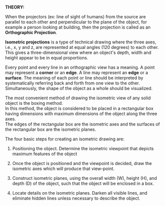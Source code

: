 **THEORY:**

When the projectors (ex: line of sight of humans) from the source are parallel to each other and perpendicular to the plane of the object, for example a person looking at building, then the projection is called as an **Orthographic Projection**.

**Isometric projections** is a type of technical drawing where the three axes, i.e., x, y and z, are represented at equal angles (120 degrees) to each other. This gives a three-dimensional view where an object's depth, width and height appear to be in equal proportions.
<br>

Every point and every line in an orthographic view has a meaning. A point may represent a **corner** or an **edge**. A line may represent an **edge** or a **surface**. The meaning of each point or line should be interpreted by systematically referring back
and forth from one view to the other. Simultaneously, the shape of the object as a whole should be visualized.
<br>

The most convenient method of drawing the isometric view of any solid object is the boxing method.  
<br>In this method, the object is considered to be
placed in a rectangular box having dimensions with maximum dimensions of
the object along the three axes. 
<br>The edges of the rectangular box are
the isometric axes and the surfaces of the rectangular box are the
isometric planes.

The four basic steps for creating an isometric drawing are:

1.  Positioning the object. Determine the isometric viewpoint that
    depicts maximum features of the object

2.  Once the object is positioned and the viewpoint is decided, draw the
    isometric axes which will produce that view-point.

3.  Construct isometric planes, using the overall width (W), height (H),
    and depth (D) of the object, such that the object will be enclosed
    in a box.

4.  Locate details on the isometric planes. Darken all visible lines,
    and eliminate hidden lines unless necessary to describe the object.
